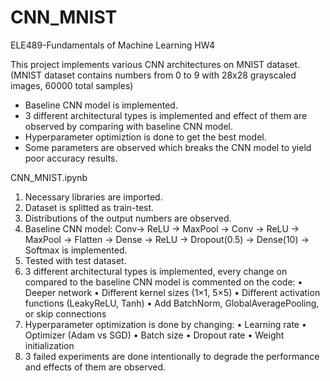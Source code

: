 # CNN_MNIST
ELE489-Fundamentals of Machine Learning HW4

This project implements various CNN architectures on MNIST dataset.
(MNIST dataset contains numbers from 0 to 9 with 28x28 grayscaled images, 60000 total samples)
- Baseline CNN model is implemented.
- 3 different architectural types is implemented and effect of them are observed by comparing with baseline CNN model.
- Hyperparameter optimiztion is done to get the best model.
- Some parameters are observed which breaks the CNN model to yield poor accuracy results.

CNN_MNIST.ipynb
1) Necessary libraries are imported.
2) Dataset is splitted as train-test.
3) Distributions of the output numbers are observed.
4) Baseline CNN model: Conv→ ReLU → MaxPool → Conv → ReLU → MaxPool → Flatten → Dense → ReLU → Dropout(0.5) → Dense(10) → Softmax is implemented.
5) Tested with test dataset.
6) 3 different architectural types is implemented, every change on compared to the baseline CNN model is commented on the code:
  • Deeper network 
  • Different kernel sizes (1×1, 5×5)
  • Different activation functions (LeakyReLU, Tanh)
  • Add BatchNorm, GlobalAveragePooling, or skip connections
7) Hyperparameter optimization is done by changing:
  • Learning rate
  • Optimizer (Adam vs SGD)
  • Batch size
  • Dropout rate
  • Weight initialization
8) 3 failed experiments are done intentionally to degrade the performance and effects of them are observed.
